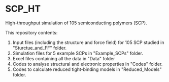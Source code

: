 # SCP_HT
High-throughput simulation of 105 semiconducting polymers (SCP).

This repository contents:
1. Input files (including the structure and force field) for 105 SCP studied in "Sturctue_and_FF" folder.
2. Simulation files for 5 example SCPs in "Example_SCPs" folder.
3. Excel files containing all the data in "Data" folder
4. Codes to analyse structural and electronic properties in "Codes" folder.
5. Codes to calculate reduced tight-binding models in "Reduced_Models" folder.
